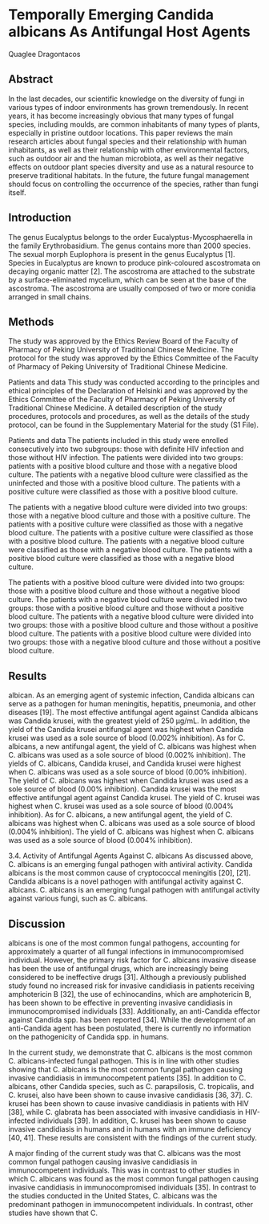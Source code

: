# Temporally Emerging Candida albicans As Antifungal Host Agents
Quaglee Dragontacos


## Abstract
In the last decades, our scientific knowledge on the diversity of fungi in various types of indoor environments has grown tremendously. In recent years, it has become increasingly obvious that many types of fungal species, including moulds, are common inhabitants of many types of plants, especially in pristine outdoor locations. This paper reviews the main research articles about fungal species and their relationship with human inhabitants, as well as their relationship with other environmental factors, such as outdoor air and the human microbiota, as well as their negative effects on outdoor plant species diversity and use as a natural resource to preserve traditional habitats. In the future, the future fungal management should focus on controlling the occurrence of the species, rather than fungi itself.


## Introduction
The genus Eucalyptus belongs to the order Eucalyptus-Mycosphaerella in the family Erythrobasidium. The genus contains more than 2000 species. The sexual morph Euplophora is present in the genus Eucalyptus [1]. Species in Eucalyptus are known to produce pink-coloured ascostromata on decaying organic matter [2]. The ascostroma are attached to the substrate by a surface-eliminated mycelium, which can be seen at the base of the ascostroma. The ascostroma are usually composed of two or more conidia arranged in small chains.


## Methods
The study was approved by the Ethics Review Board of the Faculty of Pharmacy of Peking University of Traditional Chinese Medicine. The protocol for the study was approved by the Ethics Committee of the Faculty of Pharmacy of Peking University of Traditional Chinese Medicine.

Patients and data
This study was conducted according to the principles and ethical principles of the Declaration of Helsinki and was approved by the Ethics Committee of the Faculty of Pharmacy of Peking University of Traditional Chinese Medicine. A detailed description of the study procedures, protocols and procedures, as well as the details of the study protocol, can be found in the Supplementary Material for the study (S1 File).

Patients and data
The patients included in this study were enrolled consecutively into two subgroups: those with definite HIV infection and those without HIV infection. The patients were divided into two groups: patients with a positive blood culture and those with a negative blood culture. The patients with a negative blood culture were classified as the uninfected and those with a positive blood culture. The patients with a positive culture were classified as those with a positive blood culture.

The patients with a negative blood culture were divided into two groups: those with a negative blood culture and those with a positive culture. The patients with a positive culture were classified as those with a negative blood culture. The patients with a positive culture were classified as those with a positive blood culture. The patients with a negative blood culture were classified as those with a negative blood culture. The patients with a positive blood culture were classified as those with a negative blood culture.

The patients with a positive blood culture were divided into two groups: those with a positive blood culture and those without a negative blood culture. The patients with a negative blood culture were divided into two groups: those with a positive blood culture and those without a positive blood culture. The patients with a negative blood culture were divided into two groups: those with a positive blood culture and those without a positive blood culture. The patients with a positive blood culture were divided into two groups: those with a negative blood culture and those without a positive blood culture.


## Results
albican. As an emerging agent of systemic infection, Candida albicans can serve as a pathogen for human meningitis, hepatitis, pneumonia, and other diseases [19]. The most effective antifungal agent against Candida albicans was Candida krusei, with the greatest yield of 250 µg/mL. In addition, the yield of the Candida krusei antifungal agent was highest when Candida krusei was used as a sole source of blood (0.002% inhibition). As for C. albicans, a new antifungal agent, the yield of C. albicans was highest when C. albicans was used as a sole source of blood (0.002% inhibition). The yields of C. albicans, Candida krusei, and Candida krusei were highest when C. albicans was used as a sole source of blood (0.00% inhibition). The yield of C. albicans was highest when Candida krusei was used as a sole source of blood (0.00% inhibition). Candida krusei was the most effective antifungal agent against Candida krusei. The yield of C. krusei was highest when C. krusei was used as a sole source of blood (0.004% inhibition). As for C. albicans, a new antifungal agent, the yield of C. albicans was highest when C. albicans was used as a sole source of blood (0.004% inhibition). The yield of C. albicans was highest when C. albicans was used as a sole source of blood (0.004% inhibition).

3.4. Activity of Antifungal Agents Against C. albicans
As discussed above, C. albicans is an emerging fungal pathogen with antiviral activity. Candida albicans is the most common cause of cryptococcal meningitis [20], [21]. Candida albicans is a novel pathogen with antifungal activity against C. albicans. C. albicans is an emerging fungal pathogen with antifungal activity against various fungi, such as C. albicans.


## Discussion
albicans is one of the most common fungal pathogens, accounting for approximately a quarter of all fungal infections in immunocompromised individual. However, the primary risk factor for C. albicans invasive disease has been the use of antifungal drugs, which are increasingly being considered to be ineffective drugs [31]. Although a previously published study found no increased risk for invasive candidiasis in patients receiving amphotericin B [32], the use of echinocandins, which are amphotericin B, has been shown to be effective in preventing invasive candidiasis in immunocompromised individuals [33]. Additionally, an anti-Candida effector against Candida spp. has been reported [34]. While the development of an anti-Candida agent has been postulated, there is currently no information on the pathogenicity of Candida spp. in humans.

In the current study, we demonstrate that C. albicans is the most common C. albicans-infected fungal pathogen. This is in line with other studies showing that C. albicans is the most common fungal pathogen causing invasive candidiasis in immunocompetent patients [35]. In addition to C. albicans, other Candida species, such as C. parapsilosis, C. tropicalis, and C. krusei, also have been shown to cause invasive candidiasis [36, 37]. C. krusei has been shown to cause invasive candidiasis in patients with HIV [38], while C. glabrata has been associated with invasive candidiasis in HIV-infected individuals [39]. In addition, C. krusei has been shown to cause invasive candidiasis in humans and in humans with an immune deficiency [40, 41]. These results are consistent with the findings of the current study.

A major finding of the current study was that C. albicans was the most common fungal pathogen causing invasive candidiasis in immunocompetent individuals. This was in contrast to other studies in which C. albicans was found as the most common fungal pathogen causing invasive candidiasis in immunocompromised individuals [35]. In contrast to the studies conducted in the United States, C. albicans was the predominant pathogen in immunocompetent individuals. In contrast, other studies have shown that C.
